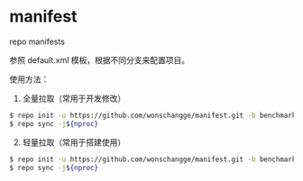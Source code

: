 # manifest
repo manifests

参照 default.xml 模板，根据不同分支来配置项目。

使用方法：

1. 全量拉取（常用于开发修改）

```sh
$ repo init -u https://github.com/wonschangge/manifest.git -b benchmark_network
$ repo sync -j${nproc}
```

2. 轻量拉取（常用于搭建使用）

```sh
$ repo init -u https://github.com/wonschangge/manifest.git -b benchmark_network --depth=1
$ repo sync -j${nproc}
```
